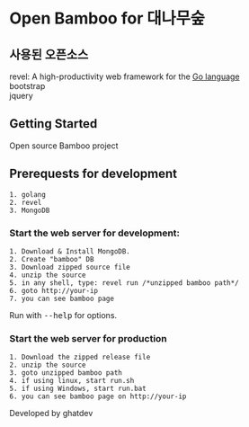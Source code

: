 # Open Bamboo for 대나무숲

## 사용된 오픈소스

revel: A high-productivity web framework for the [Go language](http://www.golang.org/)  
bootstrap  
jquery  

## Getting Started

Open source Bamboo project 

## Prerequests for development
    
    1. golang
    2. revel
    3. MongoDB

### Start the web server for development:
    
    1. Download & Install MongoDB.
    2. Create "bamboo" DB
    3. Download zipped source file
    4. unzip the source
    5. in any shell, type: revel run /*unzipped bamboo path*/
    6. goto http://your-ip 
    7. you can see bamboo page
    
   Run with <tt>--help</tt> for options.

### Start the web server for production
    
    1. Download the zipped release file
    2. unzip the source
    3. goto unzipped bamboo path
    4. if using linux, start run.sh
    5. if using Windows, start run.bat
    6. you can see bamboo page on http://your-ip

Developed by ghatdev
